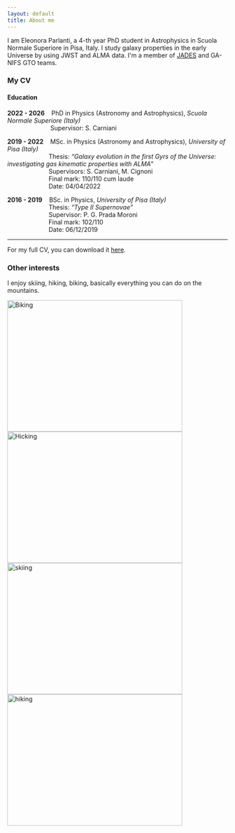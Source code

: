 ```yaml
---
layout: default
title: About me
---
```


I am Eleonora Parlanti, a 4-th year PhD student in Astrophysics in Scuola Normale Superiore in Pisa, Italy.
I study galaxy properties in the early Universe by using JWST and ALMA data. 
I'm a member of [JADES](https://jades-survey.github.io/) and GA-NIFS GTO teams. 

### My CV

#### **Education**

**2022 - 2026**  &nbsp;&nbsp;  PhD in Physics (Astronomy and  Astrophysics), _Scuola Normale Superiore (Italy)_  
    &nbsp;&nbsp;&nbsp;&nbsp;&nbsp;&nbsp;&nbsp;&nbsp;&nbsp;&nbsp;&nbsp;&nbsp;&nbsp;&nbsp;&nbsp;&nbsp;&nbsp;&nbsp;&nbsp;&nbsp;&nbsp;&nbsp;&nbsp;&nbsp; Supervisor: S. Carniani 

**2019 - 2022**  &nbsp;&nbsp;  MSc. in Physics (Astronomy and  Astrophysics), _University of Pisa (Italy)_  
    &nbsp;&nbsp;&nbsp;&nbsp;&nbsp;&nbsp;&nbsp;&nbsp;&nbsp;&nbsp;&nbsp;&nbsp;&nbsp;&nbsp;&nbsp;&nbsp;&nbsp;&nbsp;&nbsp;&nbsp;&nbsp;&nbsp;&nbsp;&nbsp;Thesis: _“Galaxy evolution in the first Gyrs of the Universe: investigating gas kinematic properties with ALMA"_   
    &nbsp;&nbsp;&nbsp;&nbsp;&nbsp;&nbsp;&nbsp;&nbsp;&nbsp;&nbsp;&nbsp;&nbsp;&nbsp;&nbsp;&nbsp;&nbsp;&nbsp;&nbsp;&nbsp;&nbsp;&nbsp;&nbsp;&nbsp;&nbsp;Supervisors: S. Carniani, M. Cignoni  
    &nbsp;&nbsp;&nbsp;&nbsp;&nbsp;&nbsp;&nbsp;&nbsp;&nbsp;&nbsp;&nbsp;&nbsp;&nbsp;&nbsp;&nbsp;&nbsp;&nbsp;&nbsp;&nbsp;&nbsp;&nbsp;&nbsp;&nbsp;&nbsp;Final mark: 110/110 cum laude  
    &nbsp;&nbsp;&nbsp;&nbsp;&nbsp;&nbsp;&nbsp;&nbsp;&nbsp;&nbsp;&nbsp;&nbsp;&nbsp;&nbsp;&nbsp;&nbsp;&nbsp;&nbsp;&nbsp;&nbsp;&nbsp;&nbsp;&nbsp;&nbsp;Date: 04/04/2022  

**2016 - 2019**  &nbsp;&nbsp;  BSc. in Physics, _University of Pisa (Italy)_  
    &nbsp;&nbsp;&nbsp;&nbsp;&nbsp;&nbsp;&nbsp;&nbsp;&nbsp;&nbsp;&nbsp;&nbsp;&nbsp;&nbsp;&nbsp;&nbsp;&nbsp;&nbsp;&nbsp;&nbsp;&nbsp;&nbsp;&nbsp;&nbsp;Thesis: _“Type II Supernovae"_   
    &nbsp;&nbsp;&nbsp;&nbsp;&nbsp;&nbsp;&nbsp;&nbsp;&nbsp;&nbsp;&nbsp;&nbsp;&nbsp;&nbsp;&nbsp;&nbsp;&nbsp;&nbsp;&nbsp;&nbsp;&nbsp;&nbsp;&nbsp;&nbsp;Supervisor: P. G. Prada Moroni   
    &nbsp;&nbsp;&nbsp;&nbsp;&nbsp;&nbsp;&nbsp;&nbsp;&nbsp;&nbsp;&nbsp;&nbsp;&nbsp;&nbsp;&nbsp;&nbsp;&nbsp;&nbsp;&nbsp;&nbsp;&nbsp;&nbsp;&nbsp;&nbsp;Final mark: 102/110   
    &nbsp;&nbsp;&nbsp;&nbsp;&nbsp;&nbsp;&nbsp;&nbsp;&nbsp;&nbsp;&nbsp;&nbsp;&nbsp;&nbsp;&nbsp;&nbsp;&nbsp;&nbsp;&nbsp;&nbsp;&nbsp;&nbsp;&nbsp;&nbsp;Date: 06/12/2019    

---


For my full CV, you can download it <a href="{{ 'assets/pdfs/cv.pdf' | relative_url }}">here</a>.


### Other interests

I enjoy skiing, hiking, biking, basically everything you can do on the mountains.

<img alt="Biking" height="300" src="https://eparlanti.me/assets/img/biking.JPG" width="400"/>
<img alt="Hicking" height="300" src="https://eparlanti.me/assets/img/hiking.jpg" width="400"/>
<img alt="skiing" height="300" src="https://eparlanti.me/assets/img/skiing.jpg" width="400"/>
<img alt="hiking" height="300" src="https://eparlanti.me/assets/img/hiking_pt_2.jpg" width="400"/>

